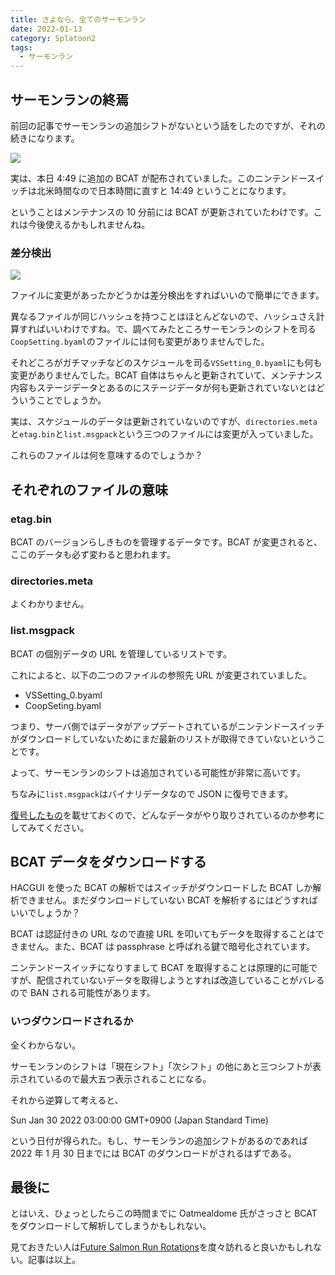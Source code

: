 ```yaml
---
title: さよなら、全てのサーモンラン
date: 2022-01-13
category: Splatoon2
tags:
  - サーモンラン
---
```


## サーモンランの終焉

前回の記事でサーモンランの追加シフトがないという話をしたのですが、それの続きになります。

![](https://pbs.twimg.com/media/FI9i5cEVEAEujBq?format=png&name=900x900)

実は、本日 4:49 に追加の BCAT が配布されていました。このニンテンドースイッチは北米時間なので日本時間に直すと 14:49 ということになります。

ということはメンテナンスの 10 分前には BCAT が更新されていたわけです。これは今後使えるかもしれませんね。

### 差分検出

![](https://pbs.twimg.com/media/FI9nItHVgAgJi7y?format=png&name=4096x4096)

ファイルに変更があったかどうかは差分検出をすればいいので簡単にできます。

異なるファイルが同じハッシュを持つことはほとんどないので、ハッシュさえ計算すればいいわけですね。で、調べてみたところサーモンランのシフトを司る`CoopSetting.byaml`のファイルには何も変更がありませんでした。

それどころがガチマッチなどのスケジュールを司る`VSSetting_0.byaml`にも何も変更がありませんでした。BCAT 自体はちゃんと更新されていて、メンテナンス内容もステージデータとあるのにステージデータが何も更新されていないとはどういうことでしょうか。

実は、スケジュールのデータは更新されていないのですが、`directories.meta`と`etag.bin`と`list.msgpack`という三つのファイルには変更が入っていました。

これらのファイルは何を意味するのでしょうか？

## それぞれのファイルの意味

### etag.bin

BCAT のバージョンらしきものを管理するデータです。BCAT が変更されると、ここのデータも必ず変わると思われます。

### directories.meta

よくわかりません。

### list.msgpack

BCAT の個別データの URL を管理しているリストです。

これによると、以下の二つのファイルの参照先 URL が変更されていました。

- VSSetting_0.byaml
- CoopSeting.byaml

つまり、サーバ側ではデータがアップデートされているがニンテンドースイッチがダウンロードしていないためにまだ最新のリストが取得できていないということです。

よって、サーモンランのシフトは追加されている可能性が非常に高いです。

ちなみに`list.msgpack`はバイナリデータなので JSON に復号できます。

[復号したもの](https://gist.github.com/tkgstrator/4d5836fc9553ef09eac5a19edbd51810)を載せておくので、どんなデータがやり取りされているのか参考にしてみてください。

## BCAT データをダウンロードする

HACGUI を使った BCAT の解析ではスイッチがダウンロードした BCAT しか解析できません。まだダウンロードしていない BCAT を解析するにはどうすればいいでしょうか？

BCAT は認証付きの URL なので直接 URL を叩いてもデータを取得することはできません。また、BCAT は passphrase と呼ばれる鍵で暗号化されています。

ニンテンドースイッチになりすまして BCAT を取得することは原理的に可能ですが、配信されていないデータを取得しようとすれば改造していることがバレるので BAN される可能性があります。

### いつダウンロードされるか

全くわからない。

サーモンランのシフトは「現在シフト」「次シフト」の他にあと三つシフトが表示されているので最大五つ表示されることになる。

それから逆算して考えると、

Sun Jan 30 2022 03:00:00 GMT+0900 (Japan Standard Time)

という日付が得られた。もし、サーモンランの追加シフトがあるのであれば 2022 年 1 月 30 日までには BCAT のダウンロードがされるはずである。

## 最後に

とはいえ、ひょっとしたらこの時間までに Oatmealdome 氏がさっさと BCAT をダウンロードして解析してしまうかもしれない。

見ておきたい人は[Future Salmon Run Rotations](https://content.oatmealdome.me/bcat/salmon_run#)を度々訪れると良いかもしれない。記事は以上。
